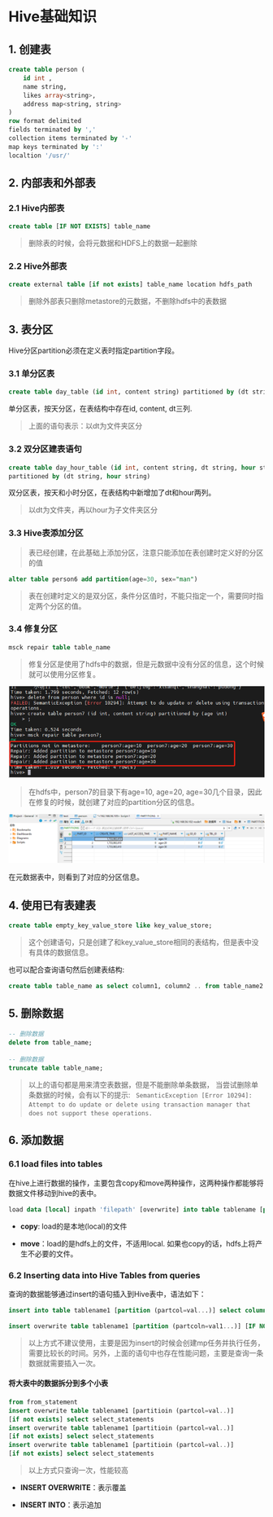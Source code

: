 # Hive基础知识

## 1. 创建表

```sql
create table person (
    id int ,
    name string,
    likes array<string>,
    address map<string, string>
)
row format delimited
fields terminated by ','
collection items terminated by '-'
map keys terminated by ':'
localtion '/usr/'
```

## 2. 内部表和外部表

### 2.1 Hive内部表

```sql
create table [IF NOT EXISTS] table_name
```

> 删除表的时候，会将元数据和HDFS上的数据一起删除

### 2.2 Hive外部表

```sql
create external table [if not exists] table_name location hdfs_path
```

> 删除外部表只删除metastore的元数据，不删除hdfs中的表数据

## 3. 表分区

Hive分区partition必须在定义表时指定partition字段。

### 3.1 单分区表

```sql
create table day_table (id int, content string) partitioned by (dt string)
```

单分区表，按天分区，在表结构中存在id, content, dt三列.

> 上面的语句表示：以dt为文件夹区分

### 3.2 双分区建表语句

```sql
create table day_hour_table (id int, content string, dt string, hour string)
partitioned by (dt string, hour string)
```

双分区表，按天和小时分区，在表结构中新增加了dt和hour两列。

> 以dt为文件夹，再以hour为子文件夹区分

### 3.3 Hive表添加分区

> 表已经创建，在此基础上添加分区，注意只能添加在表创建时定义好的分区的值

```sql
alter table person6 add partition(age=30, sex="man")
```

> 表在创建时定义的是双分区，条件分区值时，不能只指定一个，需要同时指定两个分区的值。

### 3.4 修复分区

```sql
msck repair table table_name
```

> 修复分区是使用了hdfs中的数据，但是元数据中没有分区的信息，这个时候就可以使用分区修复。

![](../../../assets/2024-12-12-20-18-00-image.png)

> 在hdfs中，person7的目录下有age=10, age=20, age=30几个目录，因此在修复的时候，就创建了对应的partition分区的信息。

![](../../../assets/2024-12-12-20-19-20-image.png)

在元数据表中，则看到了对应的分区信息。

## 4. 使用已有表建表

```sql
create table empty_key_value_store like key_value_store;
```

> 这个创建语句，只是创建了和key_value_store相同的表结构，但是表中没有具体的数据信息。

也可以配合查询语句然后创建表结构:

```sql
create table table_name as select column1, column2 .. from table_name2
```

## 5. 删除数据

```sql
-- 删除数据
delete from table_name;

-- 删除数据
truncate table table_name;
```

> 以上的语句都是用来清空表数据，但是不能删除单条数据， 当尝试删除单条数据的时候，会有以下的提示: ` SemanticException [Error 10294]: Attempt to do update or delete using transaction manager that does not support these operations.`

## 6. 添加数据

### 6.1 load files into tables

在hive上进行数据的操作，主要包含copy和move两种操作，这两种操作都能够将数据文件移动到hive的表中。

```sql
load data [local] inpath 'filepath' [overwrite] into table tablename [partition (partcoll=val1, partcol2=val2)]
```

- **copy**: load的是本地(local)的文件

- **move**：load的是hdfs上的文件，不适用local. 如果也copy的话，hdfs上将产生不必要的文件。

### 6.2 Inserting data into Hive Tables from queries

查询的数据能够通过insert的语句插入到Hive表中，语法如下：

```sql
insert into table tablename1 [partition (partcol=val...)] select columns from tablenam32
```

```sql
insert overwrite table tablename1 [partition (partcoln=val1...)] [IF NOT EXSITS] select columns from tablename2
```

> 以上方式不建议使用，主要是因为insert的时候会创建mp任务并执行任务，需要比较长的时间。另外，上面的语句中也存在性能问题，主要是查询一条数据就需要插入一次。

#### 将大表中的数据拆分到多个小表

```sql
from from_statement
insert overwrite table tablename1 [partitioin (partcol=val..)] 
[if not exists] select select_statements
insert overwrite table tablename1 [partitioin (partcol=val..)] 
[if not exists] select select_statements
insert overwrite table tablename1 [partitioin (partcol=val..)] 
[if not exists] select select_statements
```

> 以上方式只查询一次，性能较高

- **INSERT OVERWRITE**：表示覆盖

- **INSERT INTO**：表示追加
